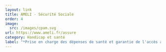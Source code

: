 ```yaml
---
layout: link
title: AMELI - Sécurité Sociale
order: 4
image:
  src: /images/cpam.svg
url: https://www.ameli.fr/assure
category: Handicap et santé
label: "*P﻿rise en charge des dépenses de santé et garantie de l'accès aux soins*"
---
```

